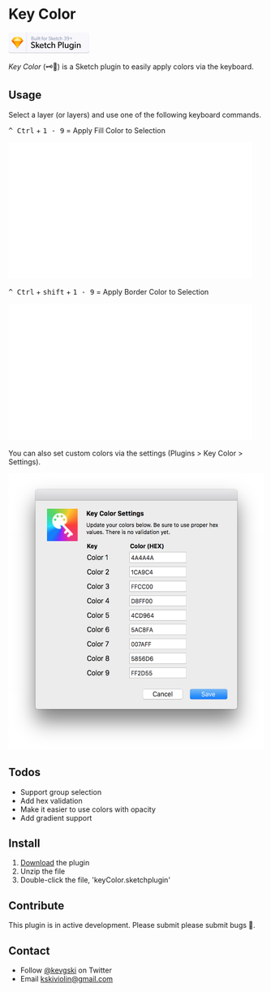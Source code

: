 # Key Color

<a href="https://www.sketchapp.com">
  <img width="160" height="41" src="readme_assets/sketch-badge.png" >
</a>

_Key Color_ (🗝🌈) is a Sketch plugin to easily apply colors via the keyboard.

## Usage

Select a layer (or layers) and use one of the following keyboard commands.

<kbd>^ Ctrl</kbd> + <kbd>1 - 9</kbd> = Apply Fill Color to Selection

<img width="480" height="270" src="readme_assets/tut1.gif" >

<kbd>^ Ctrl</kbd> + <kbd>shift</kbd> + <kbd>1 - 9</kbd> = Apply Border Color to Selection

<img width="480" height="270" src="readme_assets/tut2.gif" >

You can also set custom colors via the settings (Plugins > Key Color > Settings).

<img width="532" height="545" src="readme_assets/settings.png" >

## Todos

- Support group selection
- Add hex validation
- Make it easier to use colors with opacity
- Add gradient support

## Install

1. [Download](https://github.com/KevinGutowski/keyColor/releases/download/v1.0.1/keyColor.sketchplugin.zip) the plugin
2. Unzip the file
3. Double-click the file, 'keyColor.sketchplugin'

## Contribute

This plugin is in active development. Please submit please submit bugs 🐛.

## Contact

* Follow [@kevgski](https://twitter.com/kevgski) on Twitter
* Email <kskiviolin@gmail.com>